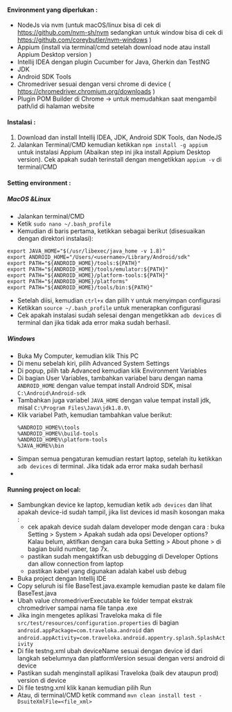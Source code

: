 #### Environment yang diperlukan :
* NodeJs via nvm (untuk macOS/linux bisa di cek di https://github.com/nvm-sh/nvm sedangkan untuk window bisa di cek di https://github.com/coreybutler/nvm-windows )
* Appium (install via terminal/cmd setelah download node atau install Appium Desktop version )
* Intellij IDEA dengan plugin Cucumber for Java, Gherkin dan TestNG
* JDK
* Android SDK Tools
* Chromedriver sesuai dengan versi chrome di device ( https://chromedriver.chromium.org/downloads )
* Plugin POM Builder di Chrome -> untuk memudahkan saat mengambil path/id di halaman website

#### Instalasi :
1. Download dan install Intellij IDEA, JDK, Android SDK Tools,  dan NodeJS
2. Jalankan Terminal/CMD kemudian ketikkan `npm install -g appium` untuk instalasi Appium (Abaikan step ini jika install Appium Desktop version). Cek apakah sudah terinstall dengan mengetikkan `appium -v` di terminal/CMD

#### Setting environment :
##### MacOS &Linux
* Jalankan terminal/CMD
* Ketik `sudo nano ~/.bash_profile`
* Kemudian di baris pertama, ketikkan sebagai berikut (disesuaikan dengan direktori instalasi):

```
export JAVA_HOME="$(/usr/libexec/java_home -v 1.8)"
export ANDROID_HOME="/Users/<username>/Library/Android/sdk"
export PATH="${ANDROID_HOME}/tools:${PATH}"
export PATH="${ANDROID_HOME}/tools/emulator:${PATH}"
export PATH="${ANDROID_HOME}/platform-tools:${PATH}"
export PATH="${ANDROID_HOME}/platforms"
export PATH="${ANDROID_HOME}/tools/bin:${PATH}"

```
* Setelah diisi, kemudian `ctrl+x` dan pilih `Y` untuk menyimpan configurasi
* Ketikkan `source ~/.bash_profile` untuk menerapkan configurasi
* Cek apakah instalasi sudah selesai dengan mengetikkan `adb devices` di terminal dan jika tidak ada error maka sudah berhasil.

##### Windows
* Buka My Computer, kemudian klik This PC
* Di menu sebelah kiri, pilih Advanced System Settings
* Di popup, pilih tab Advanced kemudian klik Environment Variables
* Di bagian User Variables, tambahkan variabel baru dengan nama `ANDROID_HOME` dengan value tempat install Android SDK, misal `C:\Android\Android-sdk`
* Tambahkan juga variabel `JAVA_HOME` dengan value tempat install jdk, misal `C:\Program Files\Java\jdk1.8.0\`
* Klik variabel Path, kemudian tambahkan value berikut:
  ```
  %ANDROID_HOME%\tools
  %ANDROID_HOME%\build-tools
  %ANDROID_HOME%\platform-tools
  %JAVA_HOME%\bin
  ```
* Simpan semua pengaturan kemudian restart laptop, setelah itu ketikkan `adb devices` di terminal. Jika tidak ada error maka sudah berhasil
* 
#### Running project on local:
* Sambungkan device ke laptop, kemudian ketik `adb devices` dan lihat apakah device-id sudah tampil, jika list devices id masih kosongan maka :
    * cek apakah device sudah dalam developer mode dengan cara : buka Setting > System > Apakah sudah ada opsi Developer options? Kalau belum, aktifkan dengan cara buka Setting > About phone > di bagian build number, tap 7x.
    * pastikan sudah mengaktifkan usb debugging di Developer Options dan allow connection from laptop
    * pastikan kabel yang digunakan adalah kabel usb debug
* Buka project dengan Intellij IDE
* Copy seluruh isi file BaseTest.java.example kemudian paste ke dalam file BaseTest.java
* Ubah value chromedriverExecutable ke folder tempat ekstrak chromedriver sampai nama file tanpa .exe
* Jika ingin mengetes aplikasi Traveloka maka di file `src/test/resources/configuration.properties` di bagian `android.appPackage=com.traveloka.android` dan `android.appActivity=com.traveloka.android.appentry.splash.SplashActivity`
* Di file testng.xml ubah deviceName sesuai dengan device id dari langkah sebelumnya dan platformVersion sesuai dengan versi android di device
* Pastikan sudah menginstall aplikasi Traveloka (baik dev ataupun prod) version di device
* Di file testng.xml klik kanan kemudian pilih Run
* Atau, di terminal/CMD ketik command `mvn clean install test -DsuiteXmlFile=<file_xml>`